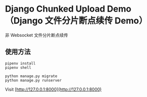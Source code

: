 # Django Chunked Upload Demo （Django 文件分片断点续传 Demo）

非 Websocket 文件分片断点续传

## 使用方法

```shell
pipenv install
pipenv shell

python manage.py migrate
python manage.py runserver
```

Visit [http://127.0.0.1:8000](http://127.0.0.1:8000)


